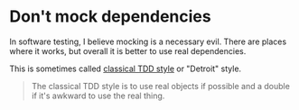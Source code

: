# Don't mock dependencies

In software testing, I believe mocking is a necessary evil. There are places where it works, but overall it is better to use real dependencies.

This is sometimes called [classical TDD style](https://martinfowler.com/articles/mocksArentStubs.html
) or "Detroit" style.

> The classical TDD style is to use real objects if possible and a double if it's awkward to use the real thing.
